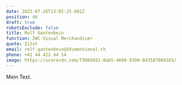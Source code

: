```yaml
---
date: 2022-07-26T13:02:25.601Z
position: 46
draft: true
robotsExclude: false
title: Rolf Gantenbein
function: IWC Visual Merchandiser
quote: Zitat
email: rolf.gantenbein@3dimensional.ch
phone: +41 44 422 44 14
image: https://ucarecdn.com/f300d451-0ab5-4600-8390-043587094165/
---
```

Mein Text.
